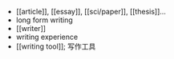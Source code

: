 - [[article]], [[essay]], [[sci/paper]], [[thesis]]...
- long form writing
- [[writer]]
- writing experience
- [[writing tool]]; 写作工具
